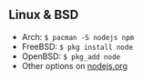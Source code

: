 ## Linux & BSD
* Arch: `$ pacman -S nodejs npm`
* FreeBSD: `$ pkg install node`
* OpenBSD: `$ pkg_add node`
* Other options on [nodejs.org](https://nodejs.org/en/download/package-manager)